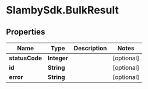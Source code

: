 # SlambySdk.BulkResult

## Properties
Name | Type | Description | Notes
------------ | ------------- | ------------- | -------------
**statusCode** | **Integer** |  | [optional] 
**id** | **String** |  | [optional] 
**error** | **String** |  | [optional] 



